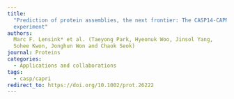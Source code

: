 ```yaml
---
title:
  "Prediction of protein assemblies, the next frontier: The CASP14-CAPRI
  experiment"
authors:
  Marc F. Lensink* et al. (Taeyong Park, Hyeonuk Woo, Jinsol Yang,
  Sohee Kwon, Jonghun Won and Chaok Seok)
journal: Proteins
categories:
  - Applications and collaborations
tags:
  - casp/capri
redirect_to: https://doi.org/10.1002/prot.26222
---
```

